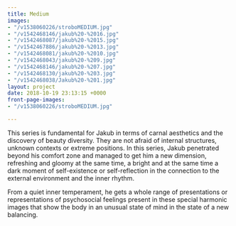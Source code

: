```yaml
---
title: Medium
images:
- "/v1538060226/stroboMEDIUM.jpg"
- "/v1542468146/jakub%20-%2016.jpg"
- "/v1542468087/jakub%20-%2015.jpg"
- "/v1542467886/jakub%20-%2013.jpg"
- "/v1542468081/jakub%20-%2010.jpg"
- "/v1542468043/jakub%20-%209.jpg"
- "/v1542468146/jakub%20-%207.jpg"
- "/v1542468130/jakub%20-%203.jpg"
- "/v1542468038/Jakub%20-%201.jpg"
layout: project
date: 2018-10-19 23:13:15 +0000
front-page-images:
- "/v1538060226/stroboMEDIUM.jpg"

---
```

This series is fundamental for Jakub in terms of carnal aesthetics and the discovery of beauty diversity. They are not afraid of internal structures, unknown contexts or extreme positions. In this series, Jakub penetrated beyond his comfort zone and managed to get him a new dimension, refreshing and gloomy at the same time, a bright and at the same time a dark moment of self-existence or self-reflection in the connection to the external environment and the inner rhythm. 

From a quiet inner temperament, he gets a whole range of presentations or representations of psychosocial feelings present in these special harmonic images that show the body in an unusual state of mind in the state of a new balancing.